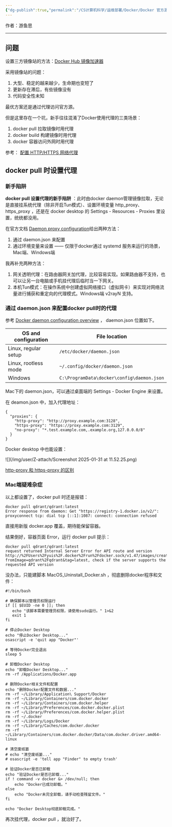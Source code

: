 ```yaml
---
{"dg-publish":true,"permalink":"/CS计算机科学/运维部署/Docker/Docker 官方源镜像拉取/","noteIcon":"","created":"2025-01-31T11:08:23.456+08:00","updated":"2025-01-31T13:23:19.908+08:00"}
---
```



作者：游鱼思

---
## 问题

设置三方镜像站的方法：[Docker Hub 镜像加速器](https://gist.github.com/y0ngb1n/7e8f16af3242c7815e7ca2f0833d3ea6#docker-hub-%E9%95%9C%E5%83%8F%E5%8A%A0%E9%80%9F%E5%99%A8)

采用镜像站的问题：

1. 大型、稳定的越来越少，生命期也变短了
2. 更新存在滞后，有些镜像没有
3. 代码安全性未知

最优方案还是通过代理访问官方源。

但是这里存在一个坑，新手往往混淆了Docker使用代理的三类场景：

1. docker pull 拉取镜像时用代理
2. docker build 构建镜像时用代理
3. docker 容器访问外网时用代理

参考： [ 配置 HTTP/HTTPS 网络代理](https://yeasy.gitbook.io/docker_practice/advanced_network/http_https_proxy)

## docker pull 时设置代理
### 新手陷阱
**docker pull 设置代理的新手陷阱** ：此时由docker daemon管理镜像拉取，无论是直接挂系统代理（除非开启Tun模式）、设置环境变量 http_proxy、https_proxy ，还是在 docker desktop 的 Settings - Resources - Proxies 里设置，统统都没用。

在官方文档 [Daemon proxy configuration](https://docs.docker.com/engine/daemon/proxy/)给出两种方法：

1. 通过 daemon.json 来配置
2. 通过环境变量来设置 —— 仅限于docker通过 systemd 服务来运行的场景，Mac端、Windows端

我再补充两种方法：

1. 网关透明代理：在路由器网关加代理，比较容易实现。如果路由器不支持，也可以让另一台电脑或手机挂代理后临时当一下网关。
2. 本机Tun模式：在操作系统中创建虚拟网络接口（虚拟网卡）来实现对网络流量进行捕获和重定向的代理模式。Windows端 v2rayN 支持。

### 通过 daemon.json 来配置docker pull时的代理

参考 [Docker daemon configuration overview](https://docs.docker.com/engine/daemon/)  ， daemon.json 位置如下。

| OS and configuration | File location                              |
| -------------------- | ------------------------------------------ |
| Linux, regular setup | `/etc/docker/daemon.json`                  |
| Linux, rootless mode | `~/.config/docker/daemon.json`             |
| Windows              | `C:\ProgramData\docker\config\daemon.json` |

Mac下的 daemon.json，可以通过桌面端的  Settings - Docker Engine 来设置。

在 deamon.json 中，加入代理地址：

```
{
  "proxies": {
    "http-proxy": "http://proxy.example.com:3128",
    "https-proxy": "https://proxy.example.com:3129",
    "no-proxy": "*.test.example.com,.example.org,127.0.0.0/8"
  }
}
```

Docker desktop 中也能设置：

![](/img/user/Z-attach/Screenshot 2025-01-31 at 11.52.25.png)

[http-proxy 和 https-proxy 的区别](../Network/http-proxy%20和%20https-proxy%20的区别.md)

### Mac端疑难杂症

以上都设置了，docker pull 时还是报错：

```shell
docker pull qdrant/qdrant:latest
Error response from daemon: Get "https://registry-1.docker.io/v2/": proxyconnect tcp: dial tcp [::1]:1087: connect: connection refused
```

直接用新版 docker.app 覆盖，期待能保留容器。

结果倒好，容器页面 Error，运行 docker pull 提示：

```shell
docker pull qdrant/qdrant:latest
request returned Internal Server Error for API route and version http://%2FUsers%2Fyuis%2F.docker%2Frun%2Fdocker.sock/v1.47/images/create?fromImage=qdrant%2Fqdrant&tag=latest, check if the server supports the requested API version
```

没办法，只能建脚本 MacOS_Uninstall_Docker.sh ，彻底删除docker程序和文件：

```shell
#!/bin/bash

# 确保脚本以管理员权限运行
if [[ $EUID -ne 0 ]]; then
   echo "该脚本需要管理员权限，请使用sudo运行。" 1>&2
   exit 1
fi

# 停止Docker Desktop
echo "停止Docker Desktop..."
osascript -e 'quit app "Docker"'

# 等待Docker完全退出
sleep 5

# 卸载Docker Desktop
echo "卸载Docker Desktop..."
rm -rf /Applications/Docker.app

# 删除Docker相关文件和配置
echo "删除Docker配置文件和数据..."
rm -rf ~/Library/Application\ Support/Docker
rm -rf ~/Library/Containers/com.docker.docker
rm -rf ~/Library/Containers/com.docker.helper
rm -rf ~/Library/Preferences/com.docker.docker.plist
rm -rf ~/Library/Preferences/com.docker.helper.plist
rm -rf ~/.docker
rm -rf ~/Library/Logs/Docker
rm -rf ~/Library/Caches/com.docker.docker
rm -rf ~/Library/Containers/com.docker.docker/Data/com.docker.driver.amd64-linux

# 清空废纸篓
# echo "清空废纸篓..."
# osascript -e 'tell app "Finder" to empty trash'

# 验证Docker是否已卸载
echo "验证Docker是否已卸载..."
if ! command -v docker &> /dev/null; then
    echo "Docker已成功卸载。"
else
    echo "Docker未完全卸载，请手动检查残留文件。"
fi

echo "Docker Desktop彻底卸载完成。"
```

再次挂代理，docker pull ，就治好了。
